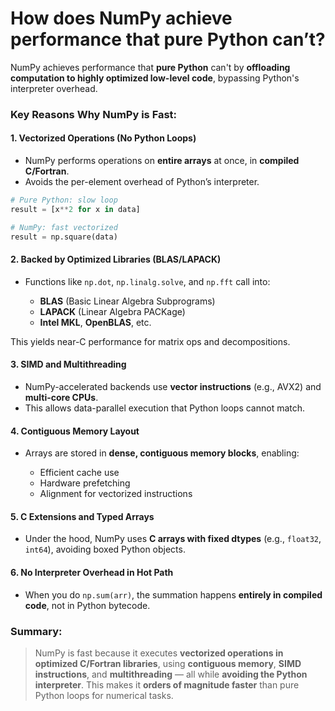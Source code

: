# How does NumPy achieve performance that pure Python can’t?

NumPy achieves performance that **pure Python** can't by **offloading computation to highly optimized low-level code**, bypassing Python's interpreter overhead.

### Key Reasons Why NumPy is Fast:

#### 1. **Vectorized Operations (No Python Loops)**

- NumPy performs operations on **entire arrays** at once, in **compiled C/Fortran**.
- Avoids the per-element overhead of Python’s interpreter.

```python
# Pure Python: slow loop
result = [x**2 for x in data]

# NumPy: fast vectorized
result = np.square(data)
```

#### 2. **Backed by Optimized Libraries (BLAS/LAPACK)**

- Functions like `np.dot`, `np.linalg.solve`, and `np.fft` call into:

  - **BLAS** (Basic Linear Algebra Subprograms)
  - **LAPACK** (Linear Algebra PACKage)
  - **Intel MKL**, **OpenBLAS**, etc.

This yields near-C performance for matrix ops and decompositions.

#### 3. **SIMD and Multithreading**

- NumPy-accelerated backends use **vector instructions** (e.g., AVX2) and **multi-core CPUs**.
- This allows data-parallel execution that Python loops cannot match.

#### 4. **Contiguous Memory Layout**

- Arrays are stored in **dense, contiguous memory blocks**, enabling:

  - Efficient cache use
  - Hardware prefetching
  - Alignment for vectorized instructions

#### 5. **C Extensions and Typed Arrays**

- Under the hood, NumPy uses **C arrays with fixed dtypes** (e.g., `float32`, `int64`), avoiding boxed Python objects.

#### 6. **No Interpreter Overhead in Hot Path**

- When you do `np.sum(arr)`, the summation happens **entirely in compiled code**, not in Python bytecode.

### Summary:

> NumPy is fast because it executes **vectorized operations in optimized C/Fortran libraries**, using **contiguous memory**, **SIMD instructions**, and **multithreading** — all while **avoiding the Python interpreter**. This makes it **orders of magnitude faster** than pure Python loops for numerical tasks.
